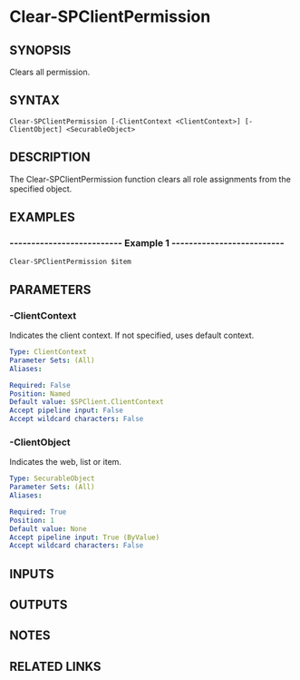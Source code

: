 # Clear-SPClientPermission

## SYNOPSIS
Clears all permission.

## SYNTAX

```
Clear-SPClientPermission [-ClientContext <ClientContext>] [-ClientObject] <SecurableObject>
```

## DESCRIPTION
The Clear-SPClientPermission function clears all role assignments from the
specified object.

## EXAMPLES

### -------------------------- Example 1 --------------------------
```
Clear-SPClientPermission $item
```

## PARAMETERS

### -ClientContext
Indicates the client context.
If not specified, uses default context.

```yaml
Type: ClientContext
Parameter Sets: (All)
Aliases: 

Required: False
Position: Named
Default value: $SPClient.ClientContext
Accept pipeline input: False
Accept wildcard characters: False
```

### -ClientObject
Indicates the web, list or item.

```yaml
Type: SecurableObject
Parameter Sets: (All)
Aliases: 

Required: True
Position: 1
Default value: None
Accept pipeline input: True (ByValue)
Accept wildcard characters: False
```

## INPUTS

## OUTPUTS

## NOTES

## RELATED LINKS

